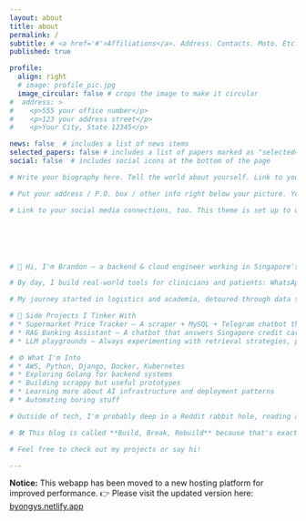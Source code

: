 ```yaml
---
layout: about
title: about
permalink: /
subtitle: # <a href='#'>Affiliations</a>. Address. Contacts. Moto. Etc.
published: true

profile:
  align: right
  # image: profile_pic.jpg
  image_circular: false # crops the image to make it circular
#  address: >
#    <p>555 your office number</p>
#    <p>123 your address street</p>
#    <p>Your City, State 12345</p>

news: false  # includes a list of news items
selected_papers: false # includes a list of papers marked as "selected={true}"
social: false  # includes social icons at the bottom of the page

# Write your biography here. Tell the world about yourself. Link to your favorite [subreddit](http://reddit.com). You can put a picture in, too. The code is already in, just name your picture `prof_pic.jpg` and put it in the `img/` folder.

# Put your address / P.O. box / other info right below your picture. You can also disable any these elements by editing `profile` property of the YAML header of your `_pages/about.md`. Edit `_bibliography/papers.bib` and Jekyll will render your [publications page](/al-folio/publications/) automatically.

# Link to your social media connections, too. This theme is set up to use [Font Awesome icons](http://fortawesome.github.io/Font-Awesome/) and [Academicons](https://jpswalsh.github.io/academicons/), like the ones below. Add your Facebook, Twitter, LinkedIn, Google Scholar, or just disable all of them.






# 👋 Hi, I'm Brandon — a backend & cloud engineer working in Singapore's public healthcare system. I've worn many hats across data engineering, app development, and infrastructure, and these days I'm most excited about building AI systems that actually do something useful.

# By day, I build real-world tools for clinicians and patients: WhatsApp health chatbots, food logging pipelines, clinical decision support APIs, and LLM workflows that try to make sense of messy medical data. I've shipped production systems across Kubernetes, AWS Lambda, and Django — but I'm most in my element building scrappy, serverless pipelines that just work.

# My journey started in logistics and academia, detoured through data science, and landed in healthcare. Along the way, I picked up some AWS certs, a love for automating things, and a healthy respect for every bug, bottleneck, and burnout that's made me better.

# 🧪 Side Projects I Tinker With
# * Supermarket Price Tracker – A scraper + MySQL + Telegram chatbot that lets you check product prices from major supermarkets.
# * RAG Banking Assistant – A chatbot that answers Singapore credit card and banking FAQs using embeddings + OpenSearch + LLMs.
# * LLM playgrounds – Always experimenting with retrieval strategies, prompt tuning, and how to make LLMs less… dumb.

# ⚙️ What I'm Into
# * AWS, Python, Django, Docker, Kubernetes
# * Exploring Golang for backend systems
# * Building scrappy but useful prototypes
# * Learning more about AI infrastructure and deployment patterns
# * Automating boring stuff

# Outside of tech, I'm probably deep in a Reddit rabbit hole, reading about financial independence, or daydreaming about chasing auroras in some freezing corner of the world.

# 🛠️ This blog is called **Build, Break, Rebuild** because that's exactly how my systems (and skills) have evolved - one failure at a time.

# Feel free to check out my projects or say hi!

---
```




<b>Notice:</b> This webapp has been moved to a new hosting platform for improved performance.
👉 Please visit the updated version here: [byongys.netlify.app](byongys.netlify.app)